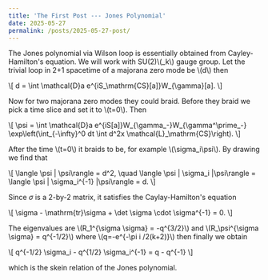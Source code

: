 ```yaml
---
title: 'The First Post --- Jones Polynomial'
date: 2025-05-27
permalink: /posts/2025-05-27-post/
---
```


The Jones polynomial via Wilson loop is essentially obtained from Cayley-Hamilton's equation. We will work with SU(2)\\(_k\\) gauge group.
Let the trivial loop in 2+1 spacetime of a majorana zero mode be \\(d\\) then

\\[
d = \int \mathcal{D}a e^{iS_\mathrm{CS}[a]}W_{\gamma}[a].
\\]

Now for two majorana zero modes they could braid. Before they braid we pick a time slice and set it to \\(t=0\\). Then

\\[
\psi = \int \mathcal{D}a e^{iS[a]}W_{\gamma_-}W_{\gamma^\prime_-} \exp\left(\int_{-\infty}^0 dt \int d^2x \mathcal{L}_\mathrm{CS}\right).
\\]

After the time \\(t=0\\) it braids to be, for example \\(\sigma_i\psi\\). By drawing we find that

\\[
\langle \psi | \psi\rangle = d^2, \quad
\langle \psi | \sigma_i |\psi\rangle = \langle \psi | \sigma_i^{-1} |\psi\rangle = d.
\\]

Since $\sigma$ is a 2-by-2 matrix, it satisfies the Caylay-Hamilton's equation

\\[
\sigma - \mathrm{tr}\sigma + \det \sigma \cdot \sigma^{-1} = 0.
\\]

The eigenvalues are \\(R_1^{\sigma \sigma} = -q^{3/2}\\) and \\(R_\psi^{\sigma \sigma} = q^{-1/2}\\) where \\(q=-e^{-\pi i /2(k+2)}\\) then finally we obtain

\\[
q^{-1/2} \sigma_i - q^{1/2} \sigma_i^{-1} = q - q^{-1}
\\]

which is the skein relation of the Jones polynomial.
